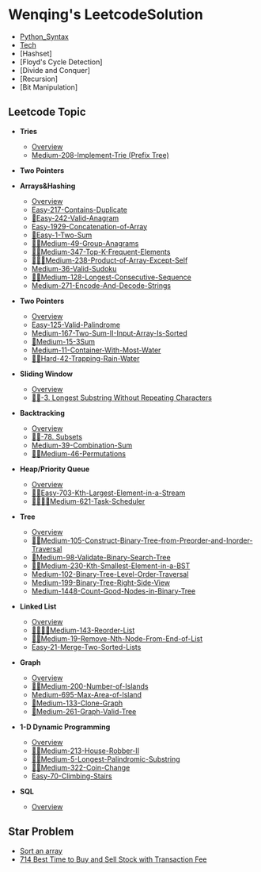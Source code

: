 # Wenqing's LeetcodeSolution
  - [Python_Syntax](python_syntax.md)
  - [Tech](tech.md)
  - [Hashset]
  - [Floyd's Cycle Detection]
  - [Divide and Conquer]
  - [Recursion]
  - [Bit Manipulation]
 



## Leetcode Topic
- **Tries**
  - [Overview](Tries/Tries.md)
  - [Medium-208-Implement-Trie (Prefix Tree)](Tries/Medium-208-Implement-Trie-Prefix-Tree.md)
- **Two Pointers**
- **Arrays&Hashing**
  - [Overview](Arrays&Hashing.md)
  - [Easy-217-Contains-Duplicate](Arrays&Hashing/217_Contains_Duplicate.md)
  - [🌟Easy-242-Valid-Anagram](Arrays&Hashing/242_Valid_Anagram.md)
  - [Easy-1929-Concatenation-of-Array](Arrays&Hashing/1929_Concatenation_of_Array.md)
  - [🌟Easy-1-Two-Sum](Arrays&Hashing/1_Two_Sum.md)
  - [🌟🌟Medium-49-Group-Anagrams](Arrays&Hashing/49_Group_Anagrams.md)
  - [🌟🌟Medium-347-Top-K-Frequent-Elements](Arrays&Hashing/347_Top_K_Frequent_Elements.md)
  - [🌟🌟🧠Medium-238-Product-of-Array-Except-Self](Arrays&Hashing/238_Product_of_Array_Except_Self.md)
  - [Medium-36-Valid-Sudoku](Arrays&Hashing/36_Valid_Sudoku.md)
  - [🌟🧠Medium-128-Longest-Consecutive-Sequence](Arrays&Hashing/128_Longest_Consecutive_Sequence.md)
  - [Medium-271-Encode-And-Decode-Strings](Arrays&Hashing/271_Encode_And_Decode_Strings.md)
- **Two Pointers**
  - [Overview](Two-Pointers.md)
  - [Easy-125-Valid-Palindrome](Two-Pointers/125-Valid-Palindrome.md)
  - [Medium-167-Two-Sum-II-Input-Array-Is-Sorted](Two-Pointers/167-Two-Sum-II-Input-Array-Is-Sorted.md)
  - [🌟Medium-15-3Sum](Two-Pointers/15-3Sum.md)
  - [Medium-11-Container-With-Most-Water](Two-Pointers/11-Container-With-Most-Water.md)
  - [🌟🧠Hard-42-Trapping-Rain-Water](Two-Pointers/42-Trapping-Rain-Water.md)
- **Sliding Window**
  - [Overview]()
  - [🌟🌟-3. Longest Substring Without Repeating Characters]()
- **Backtracking**
  - [Overview]()
  - [🌟🌟-78. Subsets](Backtracking/78-Subsets.md)
  - [Medium-39-Combination-Sum](Backtracking/Medium-39-Combination-Sum.md)
  - [🧠🧠Medium-46-Permutations](Backtracking/Medium-46-Permutations.md)
- **Heap/Priority Queue**
  - [Overview](Heap-Priority-Queue/Heap.md)
  - [🌟🌟Easy-703-Kth-Largest-Element-in-a-Stream](Heap-Priority-Queue/Easy-703-Kth-Largest-Element-in-a-Stream.md)
  - [🧠🧠🌟🌟Medium-621-Task-Scheduler](Heap-Priority-Queue/Medium-621-Task-Scheduler.md)
 
- **Tree**
  - [Overview](Tree/Tree.md)
  - [🧠🧠Medium-105-Construct-Binary-Tree-from-Preorder-and-Inorder-Traversal](Tree/Medium-105-Construct-Binary-Tree-from-Preorder-and-Inorder-Traversal.md)
  - [🧠Medium-98-Validate-Binary-Search-Tree](Tree/Medium-98-Validate-Binary-Search-Tree.md)
  - [🧠🧠Medium-230-Kth-Smallest-Element-in-a-BST](Tree/Medium-230-Kth-Smallest-Element-in-a-BST.md)
  - [Medium-102-Binary-Tree-Level-Order-Traversal](Tree/Medium-102-Binary-Tree-Level-Order-Traversal.md)
  - [Medium-199-Binary-Tree-Right-Side-View](Tree/Medium-199-Binary-Tree-Right-Side-View.md)
  - [Medium-1448-Count-Good-Nodes-in-Binary-Tree](Tree/Medium-1448-Count-Good-Nodes-in-Binary-Tree.md)

- **Linked List**
  - [Overview](Linked-List/Linked-List.md)
  - [🧠🧠🌟🌟Medium-143-Reorder-List](Linked-List/Medium-143-Reorder-List.md)
  - [🧠🧠Medium-19-Remove-Nth-Node-From-End-of-List](Linked-List/Medium-19-Remove-Nth-Node-From-End-of-List.md)
  - [Easy-21-Merge-Two-Sorted-Lists](Linked-List/Easy-21-Merge-Two-Sorted-Lists.md)

- **Graph**
  - [Overview](Graph/Graph.md)
  - [🌟🌟Medium-200-Number-of-Islands](Graph/Medium-200-Number-of-Islands.md)
  - [Medium-695-Max-Area-of-Island](Graph/Medium-695-Max-Area-of-Island.md)
  - [🧠Medium-133-Clone-Graph](Graph/Medium-133-Clone-Graph.md)
  - [🧠Medium-261-Graph-Valid-Tree](Graph/Medium-261-Graph-Valid-Tree.md)
  

- **1-D Dynamic Programming**
  - [Overview](1-D-Dynamic-Programming/1-D-Dynamic-Programming.md)
  - [🧠🌟Medium-213-House-Robber-II](1-D-Dynamic-Programming/Medium-213-House-Robber-II.md)
  - [🧠🧠Medium-5-Longest-Palindromic-Substring](1-D-Dynamic-Programming/Medium-5-Longest-Palindromic-Substring.md)
  - [🧠🌟Medium-322-Coin-Change](1-D-Dynamic-Programming/Medium-322-Coin-Change.md)
  - [Easy-70-Climbing-Stairs](1-D-Dynamic-Programming/Easy-70-Climbing-Stairs.md)

- **SQL**
  - [Overview](SQL/sql.md)


## Star Problem
 - [Sort an array](Star-Problem/Sort_an_array.md)
 - [714 Best Time to Buy and Sell Stock with Transaction Fee](Star-Problem/714-Best-Time-to-Buy-and-Sell-Stock-with-Transaction-Fee.md)

